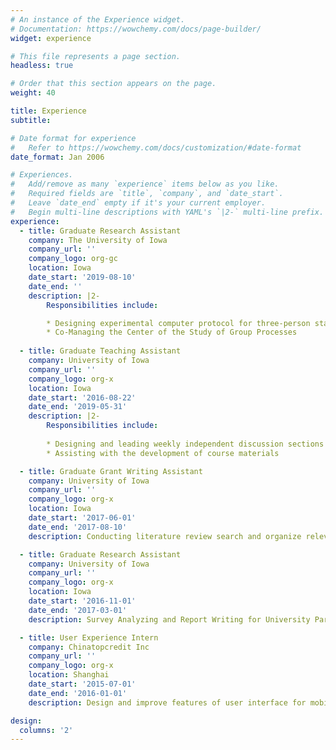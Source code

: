 ```yaml
---
# An instance of the Experience widget.
# Documentation: https://wowchemy.com/docs/page-builder/
widget: experience

# This file represents a page section.
headless: true

# Order that this section appears on the page.
weight: 40

title: Experience
subtitle:

# Date format for experience
#   Refer to https://wowchemy.com/docs/customization/#date-format
date_format: Jan 2006

# Experiences.
#   Add/remove as many `experience` items below as you like.
#   Required fields are `title`, `company`, and `date_start`.
#   Leave `date_end` empty if it's your current employer.
#   Begin multi-line descriptions with YAML's `|2-` multi-line prefix.
experience:
  - title: Graduate Research Assistant
    company: The University of Iowa
    company_url: ''
    company_logo: org-gc
    location: Iowa
    date_start: '2019-08-10'
    date_end: ''
    description: |2-
        Responsibilities include:

        * Designing experimental computer protocol for three-person status interaction using Python
        * Co-Managing the Center of the Study of Group Processes
        
  - title: Graduate Teaching Assistant
    company: University of Iowa
    company_url: ''
    company_logo: org-x
    location: Iowa
    date_start: '2016-08-22'
    date_end: '2019-05-31'
    description: |2-
        Responsibilities include:
        
        * Designing and leading weekly independent discussion sections
        * Assisting with the development of course materials

  - title: Graduate Grant Writing Assistant
    company: University of Iowa
    company_url: ''
    company_logo: org-x
    location: Iowa
    date_start: '2017-06-01'
    date_end: '2017-08-10'
    description: Conducting literature review search and organize relevant documents

  - title: Graduate Research Assistant
    company: University of Iowa
    company_url: ''
    company_logo: org-x
    location: Iowa
    date_start: '2016-11-01'
    date_end: '2017-03-01'
    description: Survey Analyzing and Report Writing for University Parental Leave Survey

  - title: User Experience Intern
    company: Chinatopcredit Inc
    company_url: ''
    company_logo: org-x
    location: Shanghai
    date_start: '2015-07-01'
    date_end: '2016-01-01'
    description: Design and improve features of user interface for mobile application using Azure

design:
  columns: '2'
---
```

